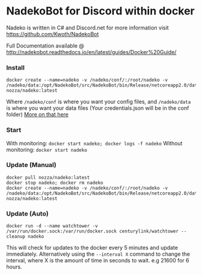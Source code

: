 # NadekoBot for Discord within docker
Nadeko is written in C# and Discord.net for more information visit https://github.com/Kwoth/NadekoBot

Full Documentation available @ http://nadekobot.readthedocs.io/en/latest/guides/Docker%20Guide/

### Install

    docker create --name=nadeko -v /nadeko/conf/:/root/nadeko -v /nadeko/data:/opt/NadekoBot/src/NadekoBot/bin/Release/netcoreapp2.0/data nozza/nadeko:latest
	
Where `/nadeko/conf` is where you want your config files, and `/nadeko/data` is where you want your data files
(Your credentials.json will be in the conf folder) [More on that here](http://nadekobot.readthedocs.io/en/latest/JSON%20Explanations/)

### Start

With monitoring: `docker start nadeko; docker logs -f nadeko`
Without monitoring: `docker start nadeko`

### Update (Manual)

    docker pull nozza/nadeko:latest
    docker stop nadeko; docker rm nadeko
    docker create --name=nadeko -v /nadeko/conf/:/root/nadeko -v /nadeko/data:/opt/NadekoBot/src/NadekoBot/bin/Release/netcoreapp2.0/data nozza/nadeko:latest
	
### Update (Auto)

	docker run -d --name watchtower -v /var/run/docker.sock:/var/run/docker.sock centurylink/watchtower --cleanup nadeko
	
This will check for updates to the docker every 5 minutes and update immediately. Alternatively using the `--interval X` command to change the interval, where X is the amount of time in seconds to wait. e.g 21600 for 6 hours.